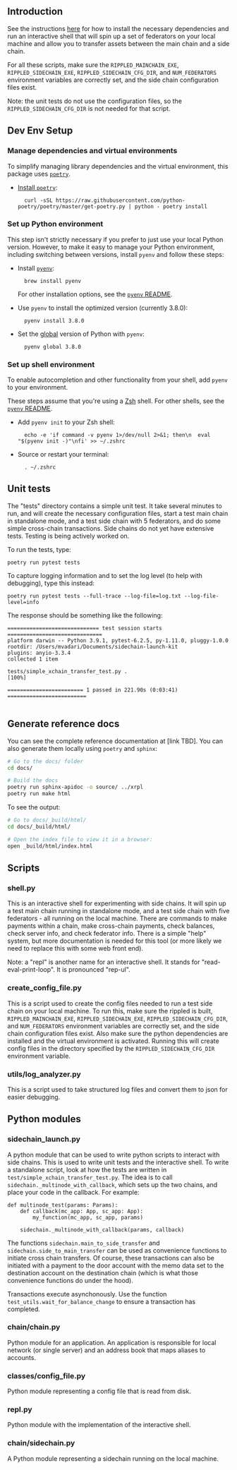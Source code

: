## Introduction

See the instructions [here](README.md) for how to install the necessary dependencies and run an interactive shell that will spin up a set of federators on your local machine and allow you to transfer assets between the main chain and a side chain.

For all these scripts, make sure the `RIPPLED_MAINCHAIN_EXE`, `RIPPLED_SIDECHAIN_EXE`, `RIPPLED_SIDECHAIN_CFG_DIR`, and `NUM_FEDERATORS` environment variables are correctly set, and the side chain configuration files exist.

Note: the unit tests do not use the configuration files, so the `RIPPLED_SIDECHAIN_CFG_DIR` is not needed for that script.

## Dev Env Setup

### Manage dependencies and virtual environments

To simplify managing library dependencies and the virtual environment, this package uses [`poetry`](https://python-poetry.org/docs).

* [Install `poetry`](https://python-poetry.org/docs/#osx-linux-bashonwindows-install-instructions):

        curl -sSL https://raw.githubusercontent.com/python-poetry/poetry/master/get-poetry.py | python - poetry install

### Set up Python environment

This step isn't strictly necessary if you prefer to just use your local Python version. However, to make it easy to manage your Python environment, including switching between versions, install `pyenv` and follow these steps:

* Install [`pyenv`](https://github.com/pyenv/pyenv):

        brew install pyenv

    For other installation options, see the [`pyenv` README](https://github.com/pyenv/pyenv#installation).

* Use `pyenv` to install the optimized version (currently 3.8.0):

        pyenv install 3.8.0

* Set the [global](https://github.com/pyenv/pyenv/blob/master/COMMANDS.md#pyenv-global) version of Python with `pyenv`:

        pyenv global 3.8.0

### Set up shell environment

To enable autocompletion and other functionality from your shell, add `pyenv` to your environment.

These steps assume that you're using a [Zsh](http://zsh.sourceforge.net/) shell. For other shells, see the [`pyenv` README](https://github.com/pyenv/pyenv#basic-github-checkout).

* Add `pyenv init` to your Zsh shell:

        echo -e 'if command -v pyenv 1>/dev/null 2>&1; then\n  eval "$(pyenv init -)"\nfi' >> ~/.zshrc

* Source or restart your terminal:

        . ~/.zshrc

## Unit tests

The "tests" directory contains a simple unit test. It take several minutes to run, and will create the necessary configuration files, start a test main chain in standalone mode, and a test side chain with 5 federators, and do some simple cross-chain transactions. Side chains do not yet have extensive tests. Testing is being actively worked on.

To run the tests, type:
```
poetry run pytest tests
```

To capture logging information and to set the log level (to help with debugging), type this instead:
```
poetry run pytest tests --full-trace --log-file=log.txt --log-file-level=info
```

The response should be something like the following:
```
============================= test session starts ==============================
platform darwin -- Python 3.9.1, pytest-6.2.5, py-1.11.0, pluggy-1.0.0
rootdir: /Users/mvadari/Documents/sidechain-launch-kit
plugins: anyio-3.3.4
collected 1 item

tests/simple_xchain_transfer_test.py .                              [100%]

======================== 1 passed in 221.90s (0:03:41) =========================


```

## Generate reference docs

You can see the complete reference documentation at [link TBD]. You can also generate them locally using `poetry` and `sphinx`:

```bash
# Go to the docs/ folder
cd docs/

# Build the docs
poetry run sphinx-apidoc -o source/ ../xrpl
poetry run make html
```

To see the output:

```bash
# Go to docs/_build/html/
cd docs/_build/html/

# Open the index file to view it in a browser:
open _build/html/index.html
```

## Scripts
### shell.py

This is an interactive shell for experimenting with side chains. It will spin up a test main chain running in standalone mode, and a test side chain with five federators - all running on the local machine. There are commands to make payments within a chain, make cross-chain payments, check balances, check server info, and check federator info. There is a simple "help" system, but more documentation is needed for this tool (or more likely we need to replace this with some web front end).

Note: a "repl" is another name for an interactive shell. It stands for "read-eval-print-loop". It is pronounced "rep-ul".

### create_config_file.py

This is a script used to create the config files needed to run a test side chain on your local machine. To run this, make sure the rippled is built, `RIPPLED_MAINCHAIN_EXE`, `RIPPLED_SIDECHAIN_EXE`, `RIPPLED_SIDECHAIN_CFG_DIR`, and `NUM_FEDERATORS` environment variables are correctly set, and the side chain configuration files exist. Also make sure the python dependencies are installed and the virtual environment is activated. Running this will create config files in the directory specified by the `RIPPLED_SIDECHAIN_CFG_DIR` environment variable.

### utils/log_analyzer.py

This is a script used to take structured log files and convert them to json for easier debugging.

## Python modules

### sidechain_launch.py

A python module that can be used to write python scripts to interact with side chains. This is used to write unit tests and the interactive shell. To write a standalone script, look at how the tests are written in `test/simple_xchain_transfer_test.py`. The idea is to call `sidechain._multinode_with_callback`, which sets up the two chains, and place your code in the callback. For example:

```
def multinode_test(params: Params):
    def callback(mc_app: App, sc_app: App):
        my_function(mc_app, sc_app, params)

    sidechain._multinode_with_callback(params, callback)
```

The functions `sidechain.main_to_side_transfer` and `sidechain.side_to_main_transfer` can be used as convenience functions to initiate cross chain transfers. Of course, these transactions can also be initiated with a payment to the door account with the memo data set to the destination account on the destination chain (which is what those convenience functions do under the hood).

Transactions execute asynchonously. Use the function `test_utils.wait_for_balance_change` to ensure a transaction has completed.

### chain/chain.py

Python module for an application. An application is responsible for local network (or single server) and an address book that maps aliases to accounts.

### classes/config_file.py

Python module representing a config file that is read from disk.

### repl.py

Python module with the implementation of the interactive shell.

### chain/sidechain.py

A Python module representing a sidechain running on the local machine.
